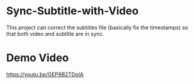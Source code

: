 # Sync-Subtitle-with-Video
This project can correct the subtitles file (basically fix the timestamps) so that both video and subtitle are in sync.

# Demo Video
https://youtu.be/GEP9B2TDpIA
